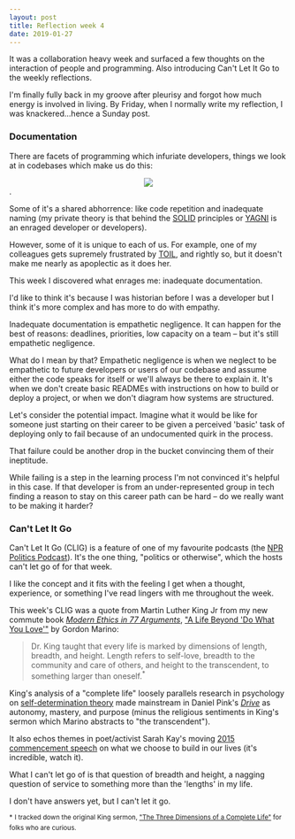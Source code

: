 ```yaml
---
layout: post
title: Reflection week 4
date: 2019-01-27
---
```


It was a collaboration heavy week and surfaced a few thoughts on the interaction of people and programming. Also introducing Can't Let It Go to the weekly reflections. 

I'm finally fully back in my groove after pleurisy and forgot how much energy is involved in living. By Friday, when I normally write my reflection, I was knackered...hence a Sunday post.

### Documentation

There are facets of programming which infuriate developers, things we look at in codebases which make us do this:

<div style="text-align:center"><img src ="https://media.giphy.com/media/okrv1eWeKVM9W/giphy.gif"/></div>.
 
 Some of it's a shared abhorrence: like code repetition and inadequate naming (my private theory is that behind the [SOLID](https://en.wikipedia.org/wiki/SOLID) principles or [YAGNI](https://en.wikipedia.org/wiki/You_aren%27t_gonna_need_it) is an enraged developer or developers). 

However, some of it is unique to each of us. For example, one of my colleagues gets supremely frustrated by [TOIL](https://landing.google.com/sre/sre-book/chapters/eliminating-toil/), and rightly so, but it doesn't make me nearly as apoplectic as it does her. 

This week I discovered what enrages me: inadequate documentation. 

I'd like to think it's because I was historian before I was a developer but I think it's more complex and has more to do with empathy. 

Inadequate documentation is empathetic negligence. It can happen for the best of reasons: deadlines, priorities, low capacity on a team – but it's still empathetic negligence. 

What do I mean by that? Empathetic negligence is when we neglect to be empathetic to future developers or users of our codebase and assume either the code speaks for itself or we'll always be there to explain it. It's when we don't create basic READMEs with instructions on how to build or deploy a project, or when we don't diagram how systems are structured.

Let's consider the potential impact. Imagine what it would be like for someone just starting on their career to be given a perceived 'basic' task of deploying only to fail because of an undocumented quirk in the process. 

That failure could be another drop in the bucket convincing them of their ineptitude.

While failing is a step in the learning process I'm not convinced it's helpful in this case. If that developer is from an under-represented group in tech finding a reason to stay on this career path can be hard – do we really want to be making it harder?

### Can't Let It Go

Can't Let It Go (CLIG) is a feature of one of my favourite podcasts (the [NPR Politics Podcast](https://www.npr.org/podcasts/510310/npr-politics-podcast?t=1548590089846)). It's the one thing, "politics or otherwise", which the hosts can't let go of for that week. 

I like the concept and it fits with the feeling I get when a thought, experience, or something I've read lingers with me throughout the week.

This week's CLIG was a quote from Martin Luther King Jr from my new commute book [_Modern Ethics in 77 Arguments_](https://www.thestonereader.com/), ["A Life Beyond 'Do What You Love'"](https://opinionator.blogs.nytimes.com/2014/05/17/a-life-beyond-do-what-you-love/) by Gordon Marino: 

> Dr. King taught that every life is marked by dimensions of length, breadth, and height. Length refers to self-love, breadth to the community and care of others, and height to the transcendent, to something larger than oneself.<sup>*</sup>

King's analysis of a "complete life" loosely parallels research in psychology on [self-determination theory](https://en.wikipedia.org/wiki/Self-determination_theory) made mainstream in Daniel Pink's [_Drive_](https://www.youtube.com/watch?v=u6XAPnuFjJc) as autonomy, mastery, and purpose (minus the religious sentiments in King's sermon which Marino abstracts to "the transcendent"). 

It also echos themes in poet/activist Sarah Kay's moving [2015 commencement speech](https://youtu.be/StE7b5mRWHk) on what we choose to build in our lives (it's incredible, watch it).

What I can't let go of is that question of breadth and height, a nagging question of service to something more than the 'lengths' in my life. 

I don't have answers yet, but I can't let it go.

<sup>*</sup> <sup>I tracked down the original King sermon, ["The Three Dimensions of a Complete Life"](https://projects.seattletimes.com/mlk/words-life.html) for folks who are curious.</sup>

